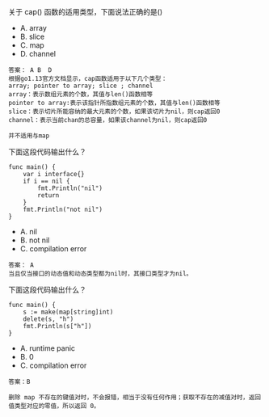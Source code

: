 关于 cap() 函数的适用类型，下面说法正确的是()

- A. array
- B. slice
- C. map
- D. channel

```
答案： A B  D
根据go1.13官方文档显示，cap函数适用于以下几个类型：
array; pointer to array; slice ; channel
array：表示数组元素的个数，其值与len()函数相等
pointer to array:表示该指针所指数组元素的个数，其值与len()函数相等
slice：表示切片所能容纳的最大元素的个数，如果该切片为nil，则cap返回0
channel：表示当前chan的总容量，如果该channel为nil，则cap返回0

并不适用与map
```



下面这段代码输出什么？

```
func main() {  
    var i interface{}
    if i == nil {
        fmt.Println("nil")
        return
    }
    fmt.Println("not nil")
}
```

- A. nil
- B. not nil
- C. compilation error  

```
答案： A
当且仅当接口的动态值和动态类型都为nil时，其接口类型才为nil。
```



下面这段代码输出什么？

```
func main() {  
    s := make(map[string]int)
    delete(s, "h")
    fmt.Println(s["h"])
}
```

- A. runtime panic
- B. 0
- C. compilation error 

```
答案：B

删除 map 不存在的键值对时，不会报错，相当于没有任何作用；获取不存在的减值对时，返回值类型对应的零值，所以返回 0。
```











